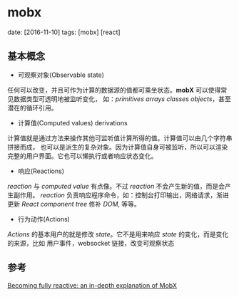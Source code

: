 # mobx
date: [2016-11-10]
tags: [mobx] [react]

## 基本概念

- 可观察对象(Observable state)

任何可以改变，并且可作为计算的数据源的值都可乘坐状态。**mobX** 可以使得常见数据类型可透明地被监听变化，
如：*primitives* *arrays* *classes* *objects*，甚至潜在的循环引用。

- 计算值(Computed values) derivations

计算值就是通过方法来操作其他可监听值计算所得的值。计算值可以由几个字符串拼接而成，
也可以是派生的复杂对象。因为计算值自身可被监听，所以可以渲染完整的用户界面。它也可以懒执行或者响应状态变化。

- 响应(Reactions)

*reaction* 与 *computed value* 有点像。不过 *reaction* 不会产生新的值，而是会产生副作用。
*reaction* 负责响应程序命令，如：控制台打印输出，网络请求，渐进更新 *React component tree* 修补 *DOM*, 等等。

- 行为动作(Actions)

*Actions* 的基本用户的就是修改 *state*。它不是用来响应 *state* 的变化，而是变化的来源，比如 用户事件，websocket 链接，改变可观察状态

## 参考
[Becoming fully reactive: an in-depth explanation of MobX][1]


[1]:https://medium.com/@mweststrate/becoming-fully-reactive-an-in-depth-explanation-of-mobservable-55995262a254#.bsh9h0hod "Becoming fully reactive: an in-depth explanation of MobX"
